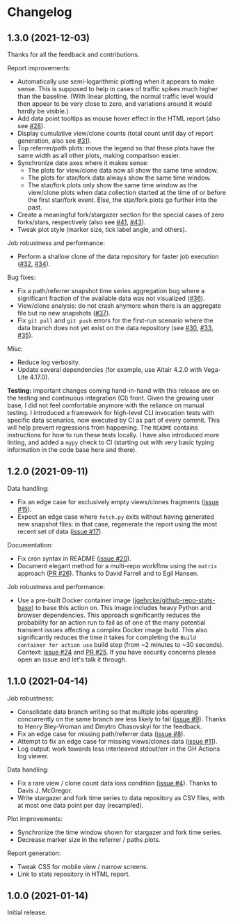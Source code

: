 # Changelog

## 1.3.0 (2021-12-03)

Thanks for all the feedback and contributions.

Report improvements:

* Automatically use semi-logarithmic plotting when it appears to make sense. This is supposed to help in cases of traffic spikes much higher than the baseline. (With linear plotting, the normal traffic level would then appear to be very close to zero, and variations around it would hardly be visible.)
* Add data point tooltips as mouse hover effect in the HTML report (also see [#28](https://github.com/jgehrcke/github-repo-stats/issues/28)).
* Display cumulative view/clone counts (total count until day of report generation, also see [#31](https://github.com/jgehrcke/github-repo-stats/issues/31)).
* Top referrer/path plots: move the legend so that these plots have the same width as all other plots, making comparison easier.
* Synchronize date axes where it makes sense:
  * The plots for view/clone data now all show the same time window.
  * The plots for star/fork data always show the same time window.
  * The star/fork plots only show the same time window as the view/clone plots when data collection started at the time of or before the first star/fork event. Else, the star/fork plots go further into the past.
* Create a meaningful fork/stargazer section for the special cases of zero forks/stars, respectively (also see [#41](https://github.com/jgehrcke/github-repo-stats/issues/41), [#43](https://github.com/jgehrcke/github-repo-stats/issues/43)).
* Tweak plot style (marker size, tick label angle, and others).

Job robustness and performance:

* Perform a shallow clone of the data repository for faster job execution ([#32](https://github.com/jgehrcke/github-repo-stats/issues/32), [#34](https://github.com/jgehrcke/github-repo-stats/issues/34)).

Bug fixes:

* Fix a path/referrer snapshot time series aggregation bug where a significant fraction of the available data was not visualized ([#36](https://github.com/jgehrcke/github-repo-stats/issues/36)).
* View/clone analysis: do not crash anymore when there is an aggregate file but no new snapshots ([#37](https://github.com/jgehrcke/github-repo-stats/issues/37)).
* Fix `git pull` and `git push` errors for the first-run scenario where the data branch does not yet exist on the data repository (see [#30](https://github.com/jgehrcke/github-repo-stats/issues/30), [#33](https://github.com/jgehrcke/github-repo-stats/issues/33), [#35](https://github.com/jgehrcke/github-repo-stats/issues/35)).

Misc:

* Reduce log verbosity.
* Update several dependencies (for example, use Altair 4.2.0 with Vega-Lite 4.17.0).

**Testing:** important changes coming hand-in-hand with this release are on the testing and continuous integration (CI) front.
Given the growing user base, I did not feel comfortable anymore with the reliance on manual testing.
I introduced a framework for high-level CLI invocation tests with specific data scenarios, now executed by CI as part of every commit.
This will help prevent regressions from happening.
The `README` contains instructions for how to run these tests locally.
I have also introduced more linting, and added a `mypy` check to CI (starting out with very basic typing information in the code base here and there).

## 1.2.0 (2021-09-11)

Data handling:

* Fix an edge case for exclusively empty views/clones fragments ([issue #15](https://github.com/jgehrcke/github-repo-stats/issues/15)).
* Expect an edge case where `fetch.py` exits without having generated new snapshot files: in that case, regenerate the report using the most recent set of data ([issue #17](https://github.com/jgehrcke/github-repo-stats/issues/17)).

Documentation:

* Fix cron syntax in README ([issue #20](https://github.com/jgehrcke/github-repo-stats/issues/20)).
* Document elegant method for a multi-repo workflow using the `matrix` approach ([PR #26](https://github.com/jgehrcke/github-repo-stats/pull/26)). Thanks to David Farrell and to Egil Hansen.

Job robustness and performance:

* Use a pre-built Docker container image ([jgehrcke/github-repo-stats-base](https://hub.docker.com/r/jgehrcke/github-repo-stats-base)) to base this action on. This image includes heavy Python and browser dependencies. This approach significantly reduces the probability for an action run to fail as of one of the many potential transient issues affecting a complex Docker image build. This also significantly reduces the time it takes for completing the `Build container for action use` build step (from ~2 minutes to ~30 seconds). Context: [issue #24](https://github.com/jgehrcke/github-repo-stats/issues/24) and [PR #25](https://github.com/jgehrcke/github-repo-stats/pull/25). If you have security concerns please open an issue and let's talk it through.

## 1.1.0 (2021-04-14)

Job robustness:

* Consolidate data branch writing so that multiple jobs operating concurrently on the same branch are less likely to fail ([issue #9](https://github.com/jgehrcke/github-repo-stats/issues/9)). Thanks to Henry Bley-Vroman and Dmytro Chasovskyi for the feedback.
* Fix an edge case for missing path/referrer data ([issue #8](https://github.com/jgehrcke/github-repo-stats/issues/8)).
* Attempt to fix an edge case for missing views/clones data ([issue #11](https://github.com/jgehrcke/github-repo-stats/issues/11)).
* Log output: work towards less interleaved stdout/err in the GH Actions log viewer.

Data handling:

* Fix a rare view / clone count data loss condition ([issue #4](https://github.com/jgehrcke/github-repo-stats/issues/4)). Thanks to Davis J. McGregor.
* Write stargazer and fork time series to data repository as CSV files, with at most one data point per day (resampled).

Plot improvements:

* Synchronize the time window shown for stargazer and fork time series.
* Decrease marker size in the referrer / paths plots.

Report generation:

* Tweak CSS for mobile view / narrow screens.
* Link to stats repository in HTML report.

## 1.0.0 (2021-01-14)

Initial release.
